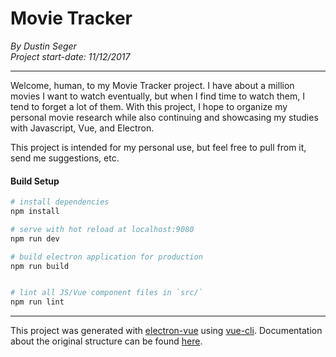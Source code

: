 # Movie Tracker

*By Dustin Seger*  
*Project start-date: 11/12/2017*

---

Welcome, human, to my Movie Tracker project. I have about a million movies I want to watch eventually, but when I find time to watch them, I tend to forget a lot of them. With this project, I hope to organize my personal movie research while also continuing and showcasing my studies with Javascript, Vue, and Electron.

This project is intended for my personal use, but feel free to pull from it, send me suggestions, etc.

#### Build Setup

``` bash
# install dependencies
npm install

# serve with hot reload at localhost:9080
npm run dev

# build electron application for production
npm run build


# lint all JS/Vue component files in `src/`
npm run lint

```

---

This project was generated with [electron-vue](https://github.com/SimulatedGREG/electron-vue) using [vue-cli](https://github.com/vuejs/vue-cli). Documentation about the original structure can be found [here](https://simulatedgreg.gitbooks.io/electron-vue/content/index.html).
